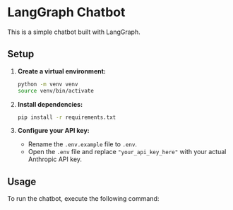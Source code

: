 # LangGraph Chatbot

This is a simple chatbot built with LangGraph.

## Setup

1.  **Create a virtual environment:**
    ```bash
    python -m venv venv
    source venv/bin/activate
    ```

2.  **Install dependencies:**
    ```bash
    pip install -r requirements.txt
    ```

3.  **Configure your API key:**
    - Rename the `.env.example` file to `.env`.
    - Open the `.env` file and replace `"your_api_key_here"` with your actual Anthropic API key.

## Usage

To run the chatbot, execute the following command:
